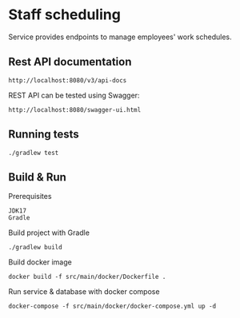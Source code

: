 # Staff scheduling

Service provides endpoints to manage employees' work schedules.

## Rest API documentation
    
    http://localhost:8080/v3/api-docs
    
REST API can be tested using Swagger:

    http://localhost:8080/swagger-ui.html

## Running tests

    ./gradlew test

## Build & Run

Prerequisites

    JDK17
    Gradle

Build project with Gradle

    ./gradlew build

Build docker image
    
    docker build -f src/main/docker/Dockerfile .

Run service & database with docker compose

    docker-compose -f src/main/docker/docker-compose.yml up -d